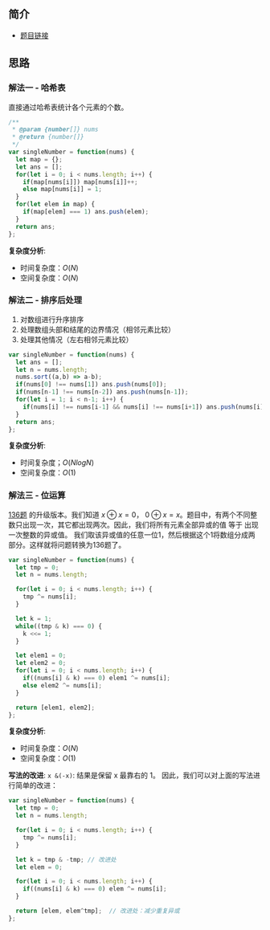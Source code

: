 ## 简介
- [题目链接](https://leetcode-cn.com/problems/single-number-iii/)

## 思路
### 解法一 - 哈希表
直接通过哈希表统计各个元素的个数。

```javascript
/**
 * @param {number[]} nums
 * @return {number[]}
 */
var singleNumber = function(nums) {
  let map = {};
  let ans = [];
  for(let i = 0; i < nums.length; i++) {
    if(map[nums[i]]) map[nums[i]]++;
    else map[nums[i]] = 1;
  }
  for(let elem in map) {
    if(map[elem] === 1) ans.push(elem);
  }  
  return ans;
};
```

**复杂度分析**:
- 时间复杂度：$O(N)$
- 空间复杂度：$O(N)$

### 解法二 - 排序后处理
1. 对数组进行升序排序
2. 处理数组头部和结尾的边界情况（相邻元素比较）
3. 处理其他情况（左右相邻元素比较）

```javascript
var singleNumber = function(nums) {
  let ans = [];
  let n = nums.length;
  nums.sort((a,b) => a-b);
  if(nums[0] !== nums[1]) ans.push(nums[0]);
  if(nums[n-1] !== nums[n-2]) ans.push(nums[n-1]);
  for(let i = 1; i < n-1; i++) {
    if(nums[i] !== nums[i-1] && nums[i] !== nums[i+1]) ans.push(nums[i]);
  } 
  return ans;    
};
```

**复杂度分析**:
- 时间复杂度；$O(NlogN)$
- 空间复杂度：$O(1)$

### 解法三 - 位运算
[136题](136.md) 的升级版本。我们知道 $x \oplus x = 0$， $0 \oplus x = x$。题目中，有两个不同整数只出现一次，其它都出现两次。因此，我们将所有元素全部异或的值 等于 出现一次整数的异或值。
我们取该异或值的任意一位1，然后根据这个1将数组分成两部分。这样就将问题转换为136题了。

```javascript
var singleNumber = function(nums) {
  let tmp = 0;
  let n = nums.length;

  for(let i = 0; i < nums.length; i++) {
    tmp ^= nums[i];
  }

  let k = 1;
  while((tmp & k) === 0) {
    k <<= 1;
  }

  let elem1 = 0;
  let elem2 = 0;
  for(let i = 0; i < nums.length; i++) {
    if((nums[i] & k) === 0) elem1 ^= nums[i];
    else elem2 ^= nums[i];
  }

  return [elem1, elem2];     
};
```

**复杂度分析**:
- 时间复杂度：$O(N)$
- 空间复杂度：$O(1)$


**写法的改进**:
`x &(-x)`: 结果是保留 x 最靠右的 1。
因此，我们可以对上面的写法进行简单的改进：
```javascript
var singleNumber = function(nums) {
  let tmp = 0;
  let n = nums.length;

  for(let i = 0; i < nums.length; i++) {
    tmp ^= nums[i];
  }

  let k = tmp & -tmp; // 改进处
  let elem = 0;

  for(let i = 0; i < nums.length; i++) {
    if((nums[i] & k) === 0) elem ^= nums[i];
  }

  return [elem, elem^tmp];  // 改进处：减少重复异或   
};

```